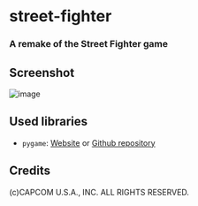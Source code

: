 # street-fighter

### A remake of the Street Fighter game

## Screenshot
![image](https://github.com/AlexandreAero/street-fighter/assets/66020831/e255b99f-1e87-4482-9d30-553ef7c559fe)

## Used libraries
- ``pygame``: [Website](https://www.pygame.org/news) or [Github repository](https://github.com/pygame/pygame)

## Credits
(c)CAPCOM U.S.A., INC. ALL RIGHTS RESERVED.
